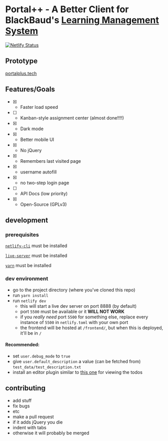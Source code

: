 # Portal++ -  A Better Client for BlackBaud's [Learning Management System](https://k12hub.blackbaud.com/blackbaud-learning-management-system)

[![Netlify Status](https://api.netlify.com/api/v1/badges/2631dc5b-1742-4a40-885a-68cb125afa24/deploy-status)](https://app.netlify.com/sites/myschoolapp-better/deploys)


## Prototype
[portalplus.tech](https://portalplus.tech/)

## Features/Goals
  - [x] - Faster load speed
  - [ ] - Kanban-style assignment center (almost done!!!!)
  - [x] - Dark mode
  - [x] - Better mobile UI
  - [x] - No jQuery
  - [x] - Remembers last visited page
  - [x] - username autofill
  - [x] - no two-step login page
  - [ ] - API Docs (low priority)
  - [x] - Open-Source (GPLv3)

## development
### prerequisites

[`netlify-cli`](https://www.npmjs.com/package/netlify-cli) must be installed

[`live-server`](https://www.npmjs.com/package/live-server) must be installed

[`yarn`](https://www.npmjs.com/package/yarn) must be installed

### dev environment
  - go to the project directory (where you've cloned this repo)
  - run `yarn install`
  - run `netlify dev`
    - this will start a live dev server on port 8888 (by default)
    - port `5500` must be available or it **WILL NOT WORK**
    - if you _really need_ port `5500` for something else, replace every instance of `5500` in `netlify.toml` with your own port
    - the frontend will be hosted at `/frontend/`, but when this is deployed, it'll be in `/`
  #### Recommended:
- set `user.debug_mode` to `true`
- give `user.default_description` a value (can be fetched from) `test_data/test_description.txt`
- install an editor plugin similar to [this one](https://github.com/drmargarido/TodoTreeView) for viewing the todos

## contributing

  - add stuff
  - fix bugs
  - etc
  - make a pull request
  - if it adds jQuery you die
  - indent with tabs
  - otherwise it will probably be merged
